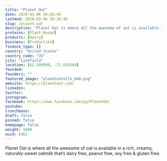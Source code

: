 ```yaml
---
title: "Planet Oat"
date: 2020-03-06 20:28:40
lastmod: 2020-03-06 20:28:40
slug: /planet-oat
description: "Planet Oat is where all the awesome of oat is available in a rich, creamy, naturally-sweet oatmilk that’s dairy free, peanut free, soy free & gluten free."
proteins: [Plant-Based]
products: [Dairy]
business: [Production]
finance_type: []
country: "United States"
country_code: "US"
city: "Lynnfield"
location: [42.509598, -71.034269]
founded: 
founders: ""
featured_image: "planetoatmilk_640.png"
website: https://planetoat.com/
linkedin: 
twitter: 
instagram: 
facebook: https://www.facebook.com/pg/PlanetOat
youtube: 
crunchbase: 
draft: false
pinned: false
homepage: false
weight: 5000
uuid: 6361
---
```

Planet Oat is where all the awesome of oat is available in a rich, creamy, naturally-sweet oatmilk that’s dairy free, peanut free, soy free & gluten free.
